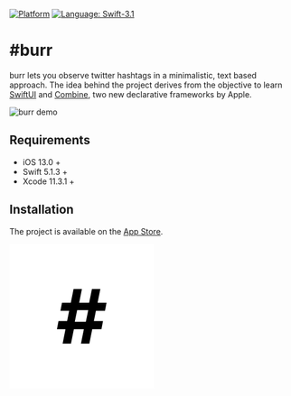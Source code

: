 [![Platform](https://img.shields.io/cocoapods/p/CVGenericDataSource.svg?style=flat)]()
[![Language: Swift-3.1](https://img.shields.io/badge/Swift-5.1.3-orange.svg)](https://swift.org)

# #burr

burr lets you observe twitter hashtags in a minimalistic, text based approach. The idea behind the project derives from the objective to learn [SwiftUI](https://developer.apple.com/documentation/swiftui) and [Combine](https://developer.apple.com/documentation/combine), two new declarative frameworks by Apple.

<img src="https://github.com/mittenimraum/assets/raw/master/SwiftUIArchitectureExample.gif" alt="burr demo" width="400"/>

## Requirements

- iOS 13.0 +
- Swift 5.1.3 +
- Xcode 11.3.1 +

## Installation

The project is available on the [App Store](https://apps.apple.com/us/app/burr/id1494641803).

[<img src="./SwiftUIArchitecture/Source/Assets/Assets.xcassets/AppIcon.appiconset/ItunesArtwork@2x.png" alt="burr on the App Store" width="256"/>](https://apps.apple.com/us/app/burr/id1494641803)